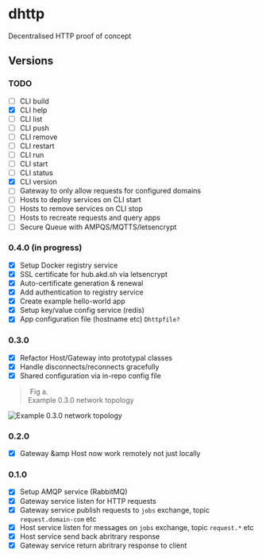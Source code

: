 # dhttp

Decentralised HTTP proof of concept

## Versions

### TODO

- [ ] CLI build
- [x] CLI help
- [ ] CLI list
- [ ] CLI push
- [ ] CLI remove
- [ ] CLI restart
- [ ] CLI run
- [ ] CLI start
- [ ] CLI status
- [x] CLI version
- [ ] Gateway to only allow requests for configured domains 
- [ ] Hosts to deploy services on CLI start
- [ ] Hosts to remove services on CLI stop
- [ ] Hosts to recreate requests and query apps
- [ ] Secure Queue with AMPQS/MQTTS/letsencrypt

### 0.4.0 (in progress)

- [x] Setup Docker registry service
- [x] SSL certificate for hub.akd.sh via letsencrypt
- [x] Auto-certificate generation &amp; renewal 
- [x] Add authentication to registry service 
- [x] Create example hello-world app
- [x] Setup key/value config service (redis)
- [x] App configuration file (hostname etc) `Dhttpfile?`

### 0.3.0 

- [x] Refactor Host/Gateway into prototypal classes
- [x] Handle disconnects/reconnects gracefully
- [x] Shared configuration via in-repo config file

> Fig a.  
> Example 0.3.0 network topology

![Example 0.3.0 network topology](https://i.imgur.com/NqAbwym.png)

### 0.2.0

- [x] Gateway &amp Host now work remotely not just locally

### 0.1.0

- [x] Setup AMQP service (RabbitMQ)
- [x] Gateway service listen for HTTP requests
- [x] Gateway service publish requests to `jobs` exchange, topic `request.domain-com` etc
- [x] Host service listen for messages on `jobs` exchange, topic `request.*` etc
- [x] Host service send back abritrary response
- [x] Gateway service return abritrary response to client